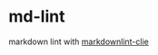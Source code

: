 # md-lint
markdown lint with [markdownlint-clie](https://github.com/igorshubovych/markdownlint-cli)
